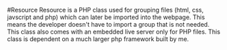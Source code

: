 #Resource
Resource is a PHP class used for grouping files (html, css, javscript and php) which can later be imported into the webpage. This means the developer doesn't have to import a group that is not needed. This class also comes with an embedded live server only for PHP files. This class is dependent on a much larger php framework built by me. 